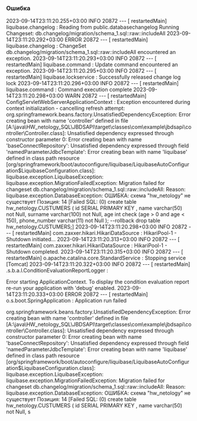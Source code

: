 ### Ошибка
2023-09-14T23:11:20.255+03:00  INFO 20872 --- [  restartedMain] liquibase.changelog                      : Reading from public.databasechangelog
Running Changeset: db.changelog/migration/schema_1.sql::raw::includeAll
2023-09-14T23:11:20.292+03:00 ERROR 20872 --- [  restartedMain] liquibase.changelog                      : ChangeSet db.changelog/migration/schema_1.sql::raw::includeAll encountered an exception.
2023-09-14T23:11:20.293+03:00  INFO 20872 --- [  restartedMain] liquibase.command                        : Update command encountered an exception.
2023-09-14T23:11:20.295+03:00  INFO 20872 --- [  restartedMain] liquibase.lockservice                    : Successfully released change log lock
2023-09-14T23:11:20.296+03:00  INFO 20872 --- [  restartedMain] liquibase.command                        : Command execution complete
2023-09-14T23:11:20.298+03:00  WARN 20872 --- [  restartedMain] ConfigServletWebServerApplicationContext : Exception encountered during context initialization - cancelling refresh attempt: org.springframework.beans.factory.UnsatisfiedDependencyException: Error creating bean with name 'controller' defined in file [A:\java\HW_netology_SQL\JBDSAPI\target\classes\com\example\jbdsapi\controller\Controller.class]: Unsatisfied dependency expressed through constructor parameter 0: Error creating bean with name 'baseConnectRepository': Unsatisfied dependency expressed through field 'namedParameterJdbcTemplate': Error creating bean with name 'liquibase' defined in class path resource [org/springframework/boot/autoconfigure/liquibase/LiquibaseAutoConfiguration$LiquibaseConfiguration.class]: liquibase.exception.LiquibaseException: liquibase.exception.MigrationFailedException: Migration failed for changeset db.changelog/migration/schema_1.sql::raw::includeAll:
Reason: liquibase.exception.DatabaseException: ОШИБКА: схема "hw_netology" не существует
Позиция: 14 [Failed SQL: (0) create table hw_netology.CUSTUMERS (
id SERIAL PRIMARY KEY ,
name varchar(50) not Null,
surname varchar(100) not Null,
age int check (age > 0 and age < 150),
phone_number varchar(11) not Null
);
--rollback drop table hw_netology.CUSTUMERS;]
2023-09-14T23:11:20.298+03:00  INFO 20872 --- [  restartedMain] com.zaxxer.hikari.HikariDataSource       : HikariPool-1 - Shutdown initiated...
2023-09-14T23:11:20.313+03:00  INFO 20872 --- [  restartedMain] com.zaxxer.hikari.HikariDataSource       : HikariPool-1 - Shutdown completed.
2023-09-14T23:11:20.315+03:00  INFO 20872 --- [  restartedMain] o.apache.catalina.core.StandardService   : Stopping service [Tomcat]
2023-09-14T23:11:20.322+03:00  INFO 20872 --- [  restartedMain] .s.b.a.l.ConditionEvaluationReportLogger :

Error starting ApplicationContext. To display the condition evaluation report re-run your application with 'debug' enabled.
2023-09-14T23:11:20.333+03:00 ERROR 20872 --- [  restartedMain] o.s.boot.SpringApplication               : Application run failed

org.springframework.beans.factory.UnsatisfiedDependencyException: Error creating bean with name 'controller' defined in file [A:\java\HW_netology_SQL\JBDSAPI\target\classes\com\example\jbdsapi\controller\Controller.class]: Unsatisfied dependency expressed through constructor parameter 0: Error creating bean with name 'baseConnectRepository': Unsatisfied dependency expressed through field 'namedParameterJdbcTemplate': Error creating bean with name 'liquibase' defined in class path resource [org/springframework/boot/autoconfigure/liquibase/LiquibaseAutoConfiguration$LiquibaseConfiguration.class]: liquibase.exception.LiquibaseException: liquibase.exception.MigrationFailedException: Migration failed for changeset db.changelog/migration/schema_1.sql::raw::includeAll:
Reason: liquibase.exception.DatabaseException: ОШИБКА: схема "hw_netology" не существует
Позиция: 14 [Failed SQL: (0) create table hw_netology.CUSTUMERS (
id SERIAL PRIMARY KEY ,
name varchar(50) not Null,
s